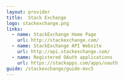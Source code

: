 ```yaml
---
layout: provider
title:  Stack Exchange
logo: stackexchange.png
links:
  - name: StackExchange Home Page
    url: http://stackexchange.com/
  - name: StackExchange API Website
    url: http://api.stackexchange.com/
  - name: Registered OAuth applications
    url: https://stackapps.com/apps/oauth
guide: /stackexchange/guide-mvc5
---
```


